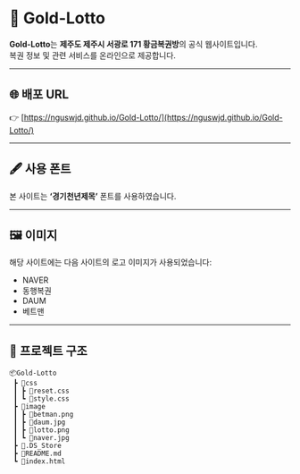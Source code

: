 # 🎯 Gold-Lotto

**Gold-Lotto**는 **제주도 제주시 서광로 171 황금복권방**의 공식 웹사이트입니다.  
복권 정보 및 관련 서비스를 온라인으로 제공합니다.

---

## 🌐 배포 URL

👉 [https://nguswjd.github.io/Gold-Lotto/](https://nguswjd.github.io/Gold-Lotto/)

---

## 🖋️ 사용 폰트

본 사이트는 **‘경기천년제목’** 폰트를 사용하였습니다.

---

## 🖼️ 이미지

해당 사이트에는 다음 사이트의 로고 이미지가 사용되었습니다:

- NAVER
- 동행복권
- DAUM
- 베트맨

---

## 📁 프로젝트 구조
```
📦Gold-Lotto
 ┣ 📂css
 ┃ ┣ 📜reset.css
 ┃ ┗ 📜style.css
 ┣ 📂image
 ┃ ┣ 📜betman.png
 ┃ ┣ 📜daum.jpg
 ┃ ┣ 📜lotto.png
 ┃ ┗ 📜naver.jpg
 ┣ 📜.DS_Store
 ┣ 📜README.md
 ┗ 📜index.html
 ```
